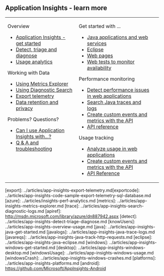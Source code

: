 ## Application Insights - learn more


<table width="100%"><tr valign="top"><td>

Overview

<ul>
<li><a href="../articles/app-insights-get-started.md">Application Insights - get started</a>
</li>
<li> <a href="../articles/app-insights-detect-triage-diagnose.md">Detect, triage and diagnose</a>
</li>
<li><a href="../articles/app-insights-overview-usage.md">Usage analytics</a></li>
</ul>


Working with Data

<ul>
<li><a href="../articles/app-insights-metrics-explorer.md">Using Metrics Explorer</a>
</li>
<li><a href="../articles/app-insights-diagnostic-search.md">Using Diagnostic Search</a>
</li>
<li><a href="../articles/app-insights-export-telemetry.md">Export telemetry</a>
</li>
<li><a href="../articles/app-insights-data-retention-privacy.md">Data retention and privacy</a>
</li>
</ul>

Problems? Questions?

<ul>
<li><a href="../articles/app-insights-platforms.md">Can I use Application Insights with...?</a></li>
<li><a href="../articles/app-insights-javaa-troubleshoot.md">Q & A and troubleshooting</a>
</li>
</ul>

</td><td>


Get started with ...

<ul>
<li><a href="../articles/app-insights-java-get-started.md">Java applications and web services</a>
</li>
<li><a href="../articles/app-insights-java-eclipse.md">Eclipse</a>
</li>
<li><a href="../articles/app-insights-web-track-usage.md">Web pages</a>
</li>
<li><a href="../articles/app-insights-monitor-web-app-availability.md">Web tests to monitor availability</a>
</li>
</ul>


Performance monitoring

<ul>
<li><a href="../articles/app-insights-web-monitor-performance.md">Detect performance issues in web applications</a>
</li>
<li><a href="../articles/app-insights-java-trace-logs.md">Search Java traces and logs</a>
</li>
<li><a href="../articles/app-insights-custom-events-metrics-api.md">Create custom events and metrics with the API</a>
</li>
<li><a href="http://msdn.microsoft.com/library/azure/dn887942.aspx">API reference</a>
</li>
</ul>

Usage tracking
<ul>
<li><a href="../articles/app-insights-web-track-usage.md">Analyze usage in web applications</a>
</li>
<li><a href="../articles/app-insights-custom-events-metrics-api.md">Create custom events and metrics with the API</a>
</li>
<li><a href="http://msdn.microsoft.com/library/azure/dn887942.aspx">API Reference</a>
</li>
</ul>

</td><td>
</td></tr></table>



<!--Link references-->

[portal]: http://portal.azure.com/
[start]: ../articles/app-insights-get-started.md
[greenbrown]: ../articles/app-insights-start-monitoring-app-health-usage.md
[redfield]: ../articles/app-insights-monitor-performance-live-website-now.md
[perf]: ../articles/app-insights-web-monitor-performance.md
[diagnostic]: ../articles/app-insights-diagnostic-search.md
[netlogs]: ../articles/app-insights-asp-net-trace-logs.md
[availability]: ../articles/app-insights-monitor-web-app-availability.md
[client]: ../articles/app-insights-web-track-usage.md
[usage]: ../articles/app-insights-web-track-usage.md
[api]: ../articles/app-insights-custom-events-metrics-api.md
[track]: ../articles/app-insights-custom-events-metrics-api.md
[qna]: ../articles/app-insights-troubleshoot-faq.md
[data]: ../articles/app-insights-data-retention-privacy.md
[export]: ../articles/app-insights-export-telemetry.md[exportcode]: ../articles/app-insights-code-sample-export-telemetry-sql-database.md
[azure]: ../articles/insights-perf-analytics.md
[metrics]: ../articles/app-insights-metrics-explorer.md
[trace]: ../articles/app-insights-search-diagnostic-logs.md
[apiref]: http://msdn.microsoft.com/library/azure/dn887942.aspx
[detect]: ../articles/app-insights-detect-triage-diagnose.md
[knowUsers]: ../articles/app-insights-overview-usage.md
[java]: ../articles/app-insights-java-get-started.md
[javalogs]: ../articles/app-insights-java-trace-logs.md
[javareqs]: ../articles/app-insights-java-track-http-requests.md
[eclipse]: ../articles/app-insights-java-eclipse.md
[windows]: ../articles/app-insights-windows-get-started.md
[desktop]: ../articles/app-insights-windows-desktop.md
[windowsUsage]: ../articles/app-insights-windows-usage.md
[windowsCrash]: ../articles/app-insights-windows-crashes.md
[platforms]: ../articles/app-insights-platforms.md
[android]: https://github.com/Microsoft/AppInsights-Android

